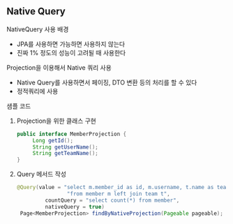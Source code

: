 ## Native Query
NativeQuery 사용 배경
- JPA를 사용하면 가능하면 사용하지 않는다
- 진짜 1% 정도의 성능이 고려될 때 사용한다

Projection을 이용해서 Native 쿼리 사용
- Native Query를 사용하면서 페이징, DTO 변환 등의 처리를 할 수 있다
- 정적쿼리에 사용

샘플 코드
1. Projection을 위한 클래스 구현
   ~~~java
   public interface MemberProjection {
        Long getId();
        String getUserName();
        String getTeamName();
   }
   ~~~
2. Query 메서드 작성
   ~~~java
   @Query(value = "select m.member_id as id, m.username, t.name as teamName " +
                   "from member m left join team t",
            countQuery = "select count(*) from member",
            nativeQuery = true)
    Page<MemberProjection> findByNativeProjection(Pageable pageable);
   ~~~